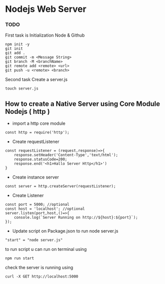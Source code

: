 # Nodejs Web Server

### TODO
First task is Initialization Node & Github
```
npm init -y
git init
git add .
git commit -m <Message String>
git branch -M <branchName>
git remote add <remote> <url>
git push -u <remote> <branch>
```
Second task Create a server.js
```
touch server.js
```
How to create a Native Server using **Core Module** Nodejs **( http )**
--
-   import a http core module  
```
const http = require('http');
```
-   Create requestListener
```
const requestListener = (request,response)=>{
    response.setHeader('Content-Type','text/html');
    response.statusCode=200;
    response.end('<h1>Hallo Server Http</h1>')
}
```
-   Create instance server
```
const server = http.createServer(requestListener);
```
-   Create Listener
```
const port = 5000; //optional
const host = 'localhost'; //optional
server.listen(port,host,()=>{
    console.log(`Server Running on http://${host}:${port}`);
});
```
-   Update script on Package.json to run node server.js
```
"start" = "node server.js"
```
to run script u can run on terminal 
using
```
npm run start
```
check the server is running using
```
curl -X GET http://localhost:5000
```